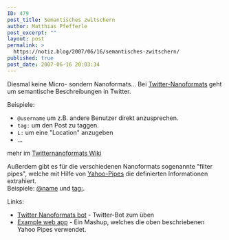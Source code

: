 ```yaml
---
ID: 479
post_title: Semantisches zwitschern
author: Matthias Pfefferle
post_excerpt: ""
layout: post
permalink: >
  https://notiz.blog/2007/06/16/semantisches-zwitschern/
published: true
post_date: 2007-06-16 20:03:34
---
```

<!-- wp:paragraph -->
<p>Diesmal keine Micro- sondern Nanoformats... Bei <a href="http://twitternanoformats.wikispaces.com/">Twitter-Nanoformats</a> geht um semantische Beschreibungen in Twitter.</p>
<!-- /wp:paragraph -->

<!-- wp:paragraph -->
<p>Beispiele:</p>
<!-- /wp:paragraph -->

<!-- wp:list -->
<ul>
	<li><code>@username</code> um z.B. andere Benutzer direkt anzusprechen.</li>
	<li><code>tag:</code> um den Post zu taggen.</li>
	<li><code>L:</code> um eine "Location" anzugeben</li>
	<li>...</li>
</ul>
<!-- /wp:list -->

<!-- wp:paragraph -->
<p>mehr im <a href="http://twitternanoformats.wikispaces.com/">Twitternanoformats Wiki</a></p>
<!-- /wp:paragraph -->

<!-- wp:paragraph -->
<p>Außerdem gibt es für die verschiedenen Nanoformats sogenannte "filter pipes", welche mit Hilfe von <a href="http://pipes.yahoo.com">Yahoo-Pipes</a> die definierten Informationen extrahiert.<br/> Beispiele: <a href="http://pipes.yahoo.com/pipes/pipe.info?_id=7ouLjPjd2xGUvYQp60jTQA">@name</a> und <a href="http://pipes.yahoo.com/pipes/pipe.info?_id=2v4Vov7d2xGRIVNVmLokhQ">tag:</a>.</p>
<!-- /wp:paragraph -->

<!-- wp:paragraph -->
<p>Links:</p>
<!-- /wp:paragraph -->

<!-- wp:list -->
<ul>
	<li><a href="http://twitter.com/nanoformatsbot">Twitter Nanoformats bot</a> - Twitter-Bot zum üben</li>
	<li><a href="http://www.bloginfluence.net/nanoformats">Example web app</a> - Ein Mashup, welches die oben beschriebenen Yahoo Pipes verwendet.</li>
</ul>
<!-- /wp:list -->